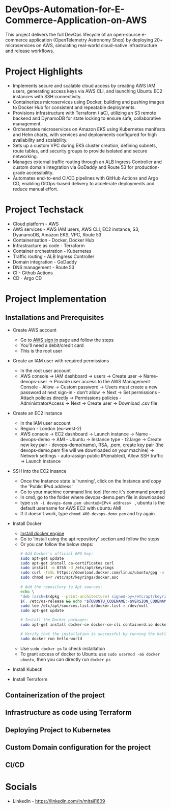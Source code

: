 # DevOps-Automation-for-E-Commerce-Application-on-AWS
This project delivers the full DevOps lifecycle of an open-source e-commerce application (OpenTelemetry Astronomy Shop) by deploying 20+ microservices on AWS, simulating real-world cloud-native infrastructure and release workflows.

# Project Highlights

- Implements secure and scalable cloud access by creating AWS IAM users, generating access keys via AWS CLI, and launching Ubuntu EC2 instances with SSH connectivity.  
- Containerizes microservices using Docker, building and pushing images to Docker Hub for consistent and repeatable deployments.  
- Provisions infrastructure with Terraform (IaC), utilizing an S3 remote backend and DynamoDB for state locking to ensure safe, collaborative management.  
- Orchestrates microservices on Amazon EKS using Kubernetes manifests and Helm charts, with services and deployments configured for high availability and scalability.  
- Sets up a custom VPC during EKS cluster creation, defining subnets, route tables, and security groups to provide isolated and secure networking.  
- Manages external traffic routing through an ALB Ingress Controller and custom domain integration via GoDaddy and Route 53 for production-grade accessibility.  
- Automates end-to-end CI/CD pipelines with GitHub Actions and Argo CD, enabling GitOps-based delivery to accelerate deployments and reduce manual effort.  

# Project Techstack

- Cloud platform - AWS
- AWS services - AWS IAM users, AWS CLI, EC2 instance, S3, DyanamoDB, Amazon EKS, VPC, Route 53       
- Containerisation - Docker, Docker Hub
- Infrastracture as code - Terraform
- Container orchestration - Kubernetes
- Traffic routing - ALB Ingress Controller
- Domain integration - GoDaddy
- DNS management - Route 53
- CI - Github Actions
- CD - Argo CD

# Project Implementation

## Installations and Prerequisites

- Create AWS account
    - Go to [AWS sign in](https://signin.aws.amazon.com/signup?request_type=register) page and follow the steps
    - You'll need a debit/credit card
    - This is the root user
    

- Create an IAM user with required permissions
    - In the root user account
    - AWS console -> IAM dashboard -> users -> Create user ->  Name- devops-user -> Provide user access to the AWS Management Console - Allow -> Custom password ->
      Users    must create a new password at next sign-in - don't allow -> Next -> Set permissions - Attach policies directly -> Permissions policies - AdministratorAccess
      -> Next -> Create user -> Download .csv file
      
- Create an EC2 instance
    - In the IAM user account
    - Region - London (eu-west-2)
    - AWS console -> EC2 dashboard -> Launch instance -> Name - devops-demo -> AMI - Ubuntu -> Instance type - t2.large -> Create new key pair - devops-demo(name), RSA,
      .pem, create key pair (the devops-demo.pem file will we downloaded on your machine) -> Network settings - auto-assign public IP(enabled), Allow SSH traffic -> Launch
      Instance
      
- SSH into the EC2 insance
  - Once the Instance state is 'running', click on the Instance and copy the 'Public IPv4 address'
  - Go to your machine command line tool (for me it's command prompt)
  - In cmd, go to the folder where devops-demo.pem file in downloaded
  - type ```ssh -i devops-demo.pem ubuntu@<IPv4 address> ``` , ubuntu is the default username for AWS EC2 with ubuntu AMI
  - If it doesn't work, type ```chmod 400 devops-demo.pem``` and try again
  
- Install Docker
  - [Install docker engine](https://docs.docker.com/engine/install/)
  - Go to 'Install using the apt repository' section and follow the steps
  - Or you can follow the below steps:
    ```bash
    # Add Docker's official GPG key:
    sudo apt-get update
    sudo apt-get install ca-certificates curl
    sudo install -m 0755 -d /etc/apt/keyrings
    sudo curl -fsSL https://download.docker.com/linux/ubuntu/gpg -o /etc/apt/keyrings/docker.asc
    sudo chmod a+r /etc/apt/keyrings/docker.asc
            
    # Add the repository to Apt sources:
    echo \
    "deb [arch=$(dpkg --print-architecture) signed-by=/etc/apt/keyrings/docker.asc] https://download.docker.com/linux/ubuntu \
    $(. /etc/os-release && echo "${UBUNTU_CODENAME:-$VERSION_CODENAME}") stable" | \
    sudo tee /etc/apt/sources.list.d/docker.list > /dev/null
    sudo apt-get update

    # Install the Docker packages:
    sudo apt-get install docker-ce docker-ce-cli containerd.io docker-buildx-plugin docker-compose-plugin

    # Verify that the installation is successful by running the hello-world image:
    sudo docker run hello-world
    ```
  - Use ```sudo docker ps``` to check installation
  - To grant access of docker to Ubuntu use ```sudo usermod -aG docker ubuntu```, then you can directly run ```docker ps```
  
- Install Kubectl
- Install Terraform

## Containerization of the project

## Infrastructure as code using Terraform

## Deploying Project to Kubernetes

## Custom Domain configuration for the project

## CI/CD

# Socials

- LinkedIn - https://linkedin.com/in/mitali1609
